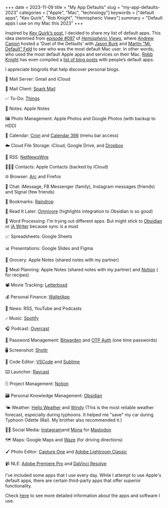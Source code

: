 +++
date = 2023-11-09
title = "My App Defaults"
slug = "my-app-defaults-2023"
categories = ["Apple", "Mac", "technology"]
keywords = ["default apps", "Kev Quirk", "Rob Knight", "Hemispheric Views"]
summary = "Default apps I use on my Mac this 2023"
+++

Inspired by [Kev Quirk’s post](https://kevquirk.com/my-default-apps-at-the-end-of-2023/?ref=krabf.com), I decided to share my list of default apps. This idea stemmed from [episode #097](https://listen.hemisphericviews.com/097/?ref=krabf.com) of _[Hemispheric Views](https://hemisphericviews.com/?ref=krabf.com)_, where [Andrew Canion](https://andrewcanion.com/?ref=krabf.com) hosted a 'Duel of the Defaults' with [Jason Burk](https://grepjason.sh/?ref=krabf.com) and [Martin "Mr. Default" Feld](https://loungeruminator.net/?ref=krabf.com) to see who was the most default Mac user. In other words, who used the most default Apple apps and services on their Mac. [Robb Knight](https://rknight.me/?ref=krabf.com) has even compiled a [list of blog posts](https://defaults.rknight.me/?ref=krabf.com) with people’s default apps.

I appreciate blogrolls that help discover personal blogs.


📮 Mail Server: Gmail and iCloud
  
📨 Mail Client: [Spark Mail](https://sparkmailapp.com/)
  
✅ To-Do: [Things](https://culturedcode.com/things/?ref=krabf.com)
  
📝 Notes: Apple Notes
  
🖼️ Photo Management: Apple Photos and Google Photos (with backup to HDD)
  
📆 Calendar: [Cron](https://cron.com/) and [Calendar 366](https://nspektor.com/en) (menu bar access)
  
☁️ Cloud File Storage: iCloud, Google Drive, and [Dropbox](https://www.dropbox.com/)
  
📰 RSS: [NetNewsWire](https://netnewswire.com/?ref=krabf.com)
  
🤸🏼‍♂️ Contacts: Apple Contacts (backed by iCloud)
  
🌐 Browser: [Arc](https://arc.net/gift/2f9acd28) and Firefox

💬 Chat: iMessage, FB Messenger (family), Instagram messages (friends) and Signal (few friends)

🔖 Bookmarks: [Raindrop](https://raindrop.io/?ref=krabf.com)

📑 Read It Later: [Omnivore](https://omnivore.app/?ref=krabf.com) (highlights integration to Obsidian is so good)

📃 Word Processing: I'm trying out different apps. But might stick to [Obsidian](https://obsidian.md/?ref=krabf.com) or [iA Writer](https://ia.net/writer) because sync is a must

📈 Spreadsheets: Google Sheets

📊 Presentations: Google Slides and Figma

🛒 Grocery: Apple Notes (shared notes with my partner)

🍱 Meal Planning: Apple Notes (shared notes with my partner) and [Notion](https://www.notion.so/?ref=krabf.com) ( for recipes)

📽️ Movie Tracking: [Letterboxd](https://letterboxd.com/)
  
💰 Personal Finance: [WalletApp](https://budgetbakers.com/?ref=krabf.com)

📰 News: RSS, YouTube and Podcasts

🎶 Music: [Spotify](https://www.spotify.com)

🎧 Podcast: [Overcast](https://overcast.fm/)

🔐 Password Management: [Bitwarden](https://bitwarden.com/) and [OTP Auth](https://cooperrs.de/) (one time passwords)

🖥️ Screenshot: [Shottr](https://shottr.cc/?ref=krabf.com)

🤖 Code Editor: [VSCode](https://code.visualstudio.com/) and [Sublime](https://www.sublimetext.com/)

⌨️ Launcher: [Raycast](https://www.raycast.com/?ref=krabf.com)
  
🗄️ Project Management: [Notion](https://www.notion.so/?ref=krabf.com)
  
🗃️ Personal Knowledge Management: [Obsidian](https://obsidian.md/)

🌤️ Weather: [Hello Weather](https://helloweather.com/?ref=krabf.com) and [Windy](https://www.windy.com) (This is the most reliable weather forecast, especially during typhoons. It helped me "save" my car during Typhoon Odette (Rai). My brother also recommended it.)

🤳🏼 Social Media: [Instagram](https://www.instagram.com/krabf/)and [Mona](https://apps.apple.com/us/app/mona-for-mastodon/id1659154653) for [Mastodon](https//mastodon.social/@krabf)

🗺️ Maps: Google Maps and [Waze](https://www.waze.com/live-map/) (for driving directions)

🖌️ Photo Editor: [Capture One](https://www.captureone.com/en)
and [Adobe Lightroom Classic](https://www.adobe.com/ph_en/products/photoshop-lightroom-classic.html)

📹 NLE: [Adobe Premiere Pro](https://www.adobe.com/products/premiere.html) and [DaVinci Resolve](https://www.blackmagicdesign.com/products/davinciresolve)

I've included some apps that I use every day. While I attempt to use Apple's default apps, there are certain third-party apps that offer superior functionality.

Check [here](https://krabf.com/about/#:~:text=website%20to%20everyone.-,tools%20i%20use,-Hardware%3A%20General) to see more detailed information about the apps and software I use.
